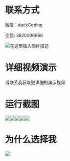 # 联系方式

微信：duckCoding

企鹅: 3820006966

![在这里插入图片描述](http://upload.cxycsx.vip/91ab4bcb4f2c4c6db86365bb6d6e9c62.jpeg)

# 详细视频演示

请联系我获取更详细的演示视频

# 运行截图

![](http://www.bysj52.com/uploadfile/ueditor/image/202306/%E6%AF%95%E8%AE%BEssm797%E5%9F%BA%E4%BA%8EJavaweb%E7%9A%84%E5%B0%8F%E8%AF%B4%E9%98%85%E8%AF%BB%E5%B9%B3%E5%8F%B0+vue%E6%AF%95%E4%B8%9A%E8%AE%BE%E8%AE%A1/4.png)![](http://www.bysj52.com/uploadfile/ueditor/image/202306/%E6%AF%95%E8%AE%BEssm797%E5%9F%BA%E4%BA%8EJavaweb%E7%9A%84%E5%B0%8F%E8%AF%B4%E9%98%85%E8%AF%BB%E5%B9%B3%E5%8F%B0+vue%E6%AF%95%E4%B8%9A%E8%AE%BE%E8%AE%A1/5.png)![](http://www.bysj52.com/uploadfile/ueditor/image/202306/%E6%AF%95%E8%AE%BEssm797%E5%9F%BA%E4%BA%8EJavaweb%E7%9A%84%E5%B0%8F%E8%AF%B4%E9%98%85%E8%AF%BB%E5%B9%B3%E5%8F%B0+vue%E6%AF%95%E4%B8%9A%E8%AE%BE%E8%AE%A1/2.png)![](http://www.bysj52.com/uploadfile/ueditor/image/202306/%E6%AF%95%E8%AE%BEssm797%E5%9F%BA%E4%BA%8EJavaweb%E7%9A%84%E5%B0%8F%E8%AF%B4%E9%98%85%E8%AF%BB%E5%B9%B3%E5%8F%B0+vue%E6%AF%95%E4%B8%9A%E8%AE%BE%E8%AE%A1/3.png)![](http://www.bysj52.com/uploadfile/ueditor/image/202306/%E6%AF%95%E8%AE%BEssm797%E5%9F%BA%E4%BA%8EJavaweb%E7%9A%84%E5%B0%8F%E8%AF%B4%E9%98%85%E8%AF%BB%E5%B9%B3%E5%8F%B0+vue%E6%AF%95%E4%B8%9A%E8%AE%BE%E8%AE%A1/1.png)

# 为什么选择我

![](http://upload.cxycsx.vip/%E7%A8%8B%E5%BA%8F%E8%AE%BE%E8%AE%A1.png)

